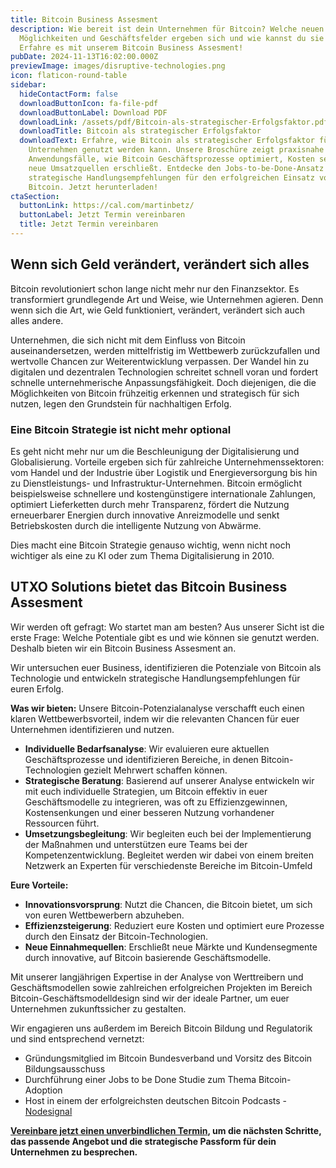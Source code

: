 ```yaml
---
title: Bitcoin Business Assesment
description: Wie bereit ist dein Unternehmen für Bitcoin? Welche neuen
  Möglichkeiten und Geschäftsfelder ergeben sich und wie kannst du sie nutzen?
  Erfahre es mit unserem Bitcoin Business Assesment!
pubDate: 2024-11-13T16:02:00.000Z
previewImage: images/disruptive-technologies.png
icon: flaticon-round-table
sidebar:
  hideContactForm: false
  downloadButtonIcon: fa-file-pdf
  downloadButtonLabel: Download PDF
  downloadLink: /assets/pdf/Bitcoin-als-strategischer-Erfolgsfaktor.pdf
  downloadTitle: Bitcoin als strategischer Erfolgsfaktor
  downloadText: Erfahre, wie Bitcoin als strategischer Erfolgsfaktor für dein
    Unternehmen genutzt werden kann. Unsere Broschüre zeigt praxisnahe
    Anwendungsfälle, wie Bitcoin Geschäftsprozesse optimiert, Kosten senkt und
    neue Umsatzquellen erschließt. Entdecke den Jobs-to-be-Done-Ansatz und
    strategische Handlungsempfehlungen für den erfolgreichen Einsatz von
    Bitcoin. Jetzt herunterladen!
ctaSection:
  buttonLink: https://cal.com/martinbetz/
  buttonLabel: Jetzt Termin vereinbaren
  title: Jetzt Termin vereinbaren
---
```

## **Wenn sich Geld verändert, verändert sich alles**

Bitcoin revolutioniert schon lange nicht mehr nur den Finanzsektor. Es transformiert grundlegende Art und Weise, wie Unternehmen agieren. Denn wenn sich die Art, wie Geld funktioniert, verändert, verändert sich auch alles andere. 

Unternehmen, die sich nicht mit dem Einfluss von Bitcoin auseinandersetzen, werden mittelfristig im Wettbewerb zurückzufallen und wertvolle Chancen zur Weiterentwicklung verpassen. Der Wandel hin zu digitalen und dezentralen Technologien schreitet schnell voran und fordert schnelle unternehmerische Anpassungsfähigkeit. Doch diejenigen, die die Möglichkeiten von Bitcoin frühzeitig erkennen und strategisch für sich nutzen, legen den Grundstein für nachhaltigen Erfolg. 



### Eine Bitcoin Strategie ist nicht mehr optional

Es geht nicht mehr nur um die Beschleunigung der Digitalisierung und Globalisierung. Vorteile ergeben sich für zahlreiche Unternehmenssektoren: vom Handel und der Industrie über Logistik und Energieversorgung bis hin zu Dienstleistungs- und Infrastruktur-Unternehmen. Bitcoin ermöglicht beispielsweise schnellere und kostengünstigere internationale Zahlungen, optimiert Lieferketten durch mehr Transparenz, fördert die Nutzung erneuerbarer Energien durch innovative Anreizmodelle und senkt Betriebskosten durch die intelligente Nutzung von Abwärme. 

Dies macht eine Bitcoin Strategie genauso wichtig, wenn nicht noch wichtiger als eine zu KI oder zum Thema Digitalisierung in 2010. 

## UTXO Solutions bietet das **Bitcoin Business Assesment**

Wir werden oft gefragt: Wo startet man am besten? Aus unserer Sicht ist die erste Frage: Welche Potentiale gibt es und wie können sie genutzt werden. Deshalb bieten wir ein Bitcoin Business Assesment an. 

Wir untersuchen euer Business, identifizieren die Potenziale von Bitcoin als Technologie und entwickeln strategische Handlungsempfehlungen für euren Erfolg.

**Was wir bieten:** Unsere Bitcoin-Potenzialanalyse verschafft euch einen klaren Wettbewerbsvorteil, indem wir die relevanten Chancen für euer Unternehmen identifizieren und nutzen.

* **Individuelle Bedarfsanalyse**: Wir evaluieren eure aktuellen Geschäftsprozesse und identifizieren Bereiche, in denen Bitcoin-Technologien gezielt Mehrwert schaffen können.
* **Strategische Beratung**: Basierend auf unserer Analyse entwickeln wir mit euch individuelle Strategien, um Bitcoin effektiv in euer Geschäftsmodelle zu integrieren, was oft zu Effizienzgewinnen, Kostensenkungen und einer besseren Nutzung vorhandener Ressourcen führt.
* **Umsetzungsbegleitung**: Wir begleiten euch bei der Implementierung der Maßnahmen und unterstützen eure Teams bei der Kompetenzentwicklung. Begleitet werden wir dabei von einem breiten Netzwerk an Experten für verschiedenste Bereiche im Bitcoin-Umfeld

**Eure Vorteile:**

* **Innovationsvorsprung**: Nutzt die Chancen, die Bitcoin bietet, um sich von euren Wettbewerbern abzuheben.
* **Effizienzsteigerung**: Reduziert eure Kosten und optimiert eure Prozesse durch den Einsatz der Bitcoin-Technologien.
* **Neue Einnahmequellen**: Erschließt neue Märkte und Kundensegmente durch innovative, auf Bitcoin basierende Geschäftsmodelle.

Mit unserer langjährigen Expertise in der Analyse von Werttreibern und Geschäftsmodellen sowie zahlreichen erfolgreichen Projekten im Bereich Bitcoin-Geschäftsmodelldesign sind wir der ideale Partner, um euer Unternehmen zukunftssicher zu gestalten. 

Wir engagieren uns außerdem im Bereich Bitcoin Bildung und Regulatorik und sind entsprechend vernetzt:

* Gründungsmitglied im Bitcoin Bundesverband und Vorsitz des Bitcoin Bildungsausschuss
* Durchführung einer Jobs to be Done Studie zum Thema Bitcoin-Adoption
* Host in einem der erfolgreichsten deutschen Bitcoin Podcasts - [Nodesignal](https://.nodesignal.space)

**[Vereinbare jetzt einen unverbindlichen Termin](https://cal.com/martinbetz), um die nächsten Schritte, das passende Angebot und die strategische Passform für dein Unternehmen zu besprechen.**

